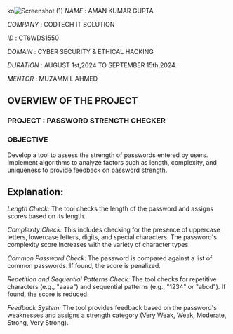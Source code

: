 ko![Screenshot (1)](https://github.com/user-attachments/assets/08f67ef6-df81-4b26-93c7-9a5efc8e020b)
*NAME* : AMAN KUMAR GUPTA

*COMPANY* : CODTECH IT SOLUTION

*ID* : CT6WDS1550

*DOMAIN* : CYBER SECURITY & ETHICAL HACKING

*DURATION* : AUGUST 1st,2024 TO SEPTEMBER 15th,2024.

*MENTOR* : MUZAMMIL AHMED

## OVERVIEW OF THE PROJECT

### PROJECT : PASSWORD STRENGTH CHECKER

### OBJECTIVE
Develop a tool to assess the strength of passwords entered by users. Implement
algorithms to analyze factors such as length, complexity, and uniqueness to provide
feedback on password strength.

## Explanation:

*Length Check:* The tool checks the length of the password and assigns scores based on its length.

*Complexity Check:* This includes checking for the presence of uppercase letters, lowercase letters, digits, and special characters. The password's complexity score increases with the variety of character types.

*Common Password Check:* The password is compared against a list of common passwords. If found, the score is penalized.

*Repetition and Sequential Patterns Check:* The tool checks for repetitive characters (e.g., "aaaa") and sequential patterns (e.g., "1234" or "abcd"). If found, the score is reduced.

*Feedback System:* The tool provides feedback based on the password's weaknesses and assigns a strength category (Very Weak, Weak, Moderate, Strong, Very Strong).

